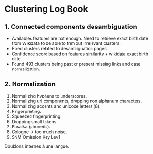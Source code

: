 # Clustering Log Book

## 1. Connected components desambiguation

* Availables features are not enough. Need to retrieve exact birth date from Wikidata to be able to trim out irrelevant clusters.
* Fixed clusters related to desambiguation pages.
* Confidence score based on features similarity + wikidata exact birth date.
* Found 493 clusters being past or present missing links and case normalization.

## 2. Normalization

1. Normalizing hyphens to underscores.
2. Normalizing url components, dropping non alphanum characters.
3. Normalizing accents and unicode letters (ß).
4. Fingerprinting.
5. Squeezed fingerprinting.
6. Dropping small tokens.
7. Rusalka (phonetic).
8. Cologne -> too much noise.
9. SNM Omission Key Lev1

Doublons internes à une langue.
